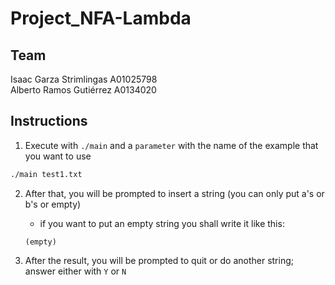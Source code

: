 # Project_NFA-Lambda

## Team
Isaac Garza Strimlingas A01025798 <br> 
Alberto Ramos Gutiérrez A0134020

## Instructions
1. Execute with `./main` and a `parameter` with the name of the example that you want to use
```sh
./main test1.txt
``` 
2. After that, you will be prompted to insert a string (you can only put a's or b's or empty)
    * if you want to put an empty string you shall write it like this:
    ```
    (empty)
    ```

3. After the result, you will be prompted to quit or do another string; answer either with `Y` or `N`
